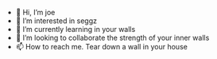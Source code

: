 - 👋 Hi, I’m joe
- 👀 I’m interested in seggz
- 🌱 I’m currently learning in your walls
- 💞️ I’m looking to collaborate the strength of your inner walls
- 📫 How to reach me. Tear down a wall in your house

<!---
georgtraks/georgtraks is a ✨ special ✨ repository because its `README.md` (this file) appears on your GitHub profile.
You can click the Preview link to take a look at your changes.
--->
